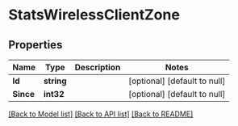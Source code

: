 # StatsWirelessClientZone

## Properties
Name | Type | Description | Notes
------------ | ------------- | ------------- | -------------
**Id** | **string** |  | [optional] [default to null]
**Since** | **int32** |  | [optional] [default to null]

[[Back to Model list]](../README.md#documentation-for-models) [[Back to API list]](../README.md#documentation-for-api-endpoints) [[Back to README]](../README.md)

